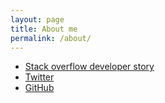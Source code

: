 ```yaml
---
layout: page
title: About me
permalink: /about/
---
```

* [Stack overflow developer story](http://stackoverflow.com/story/rjmunro)
* [Twitter](http://twitter.com/rjmunro)
* [GitHub](http://github.com/rjmunro)
